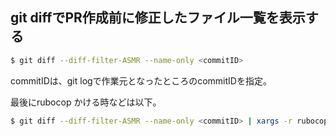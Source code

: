 ## git diffでPR作成前に修正したファイル一覧を表示する

```bash
$ git diff --diff-filter-ASMR --name-only <commitID>
```
commitIDは、git logで作業元となったところのcommitIDを指定。

最後にrubocop かける時などは以下。

```bash
$ git diff --diff-filter-ASMR --name-only <commitID> | xargs -r rubocop |
```
